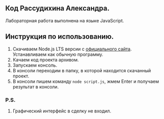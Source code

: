 ## Код Рассудихина Александра.
Лабораторная работа выполнена на языке JavaScript. 

## Инструкция по использованию.

1. Скачиваем Node.js LTS версии с [официального сайта](https://nodejs.org/en/download/). Устанавливаем как обычную программу. 
2. Качаем код проекта архивом. 
3. Запускаем консоль. 
4. В консоли переходим в папку, в которой находится скачанный проект.
5. В консоли пишем команду `node script.js`, жмем Enter и получаем результат в консоли. 

### P.S. 
1. Графический интерфейс в сделку не входил.